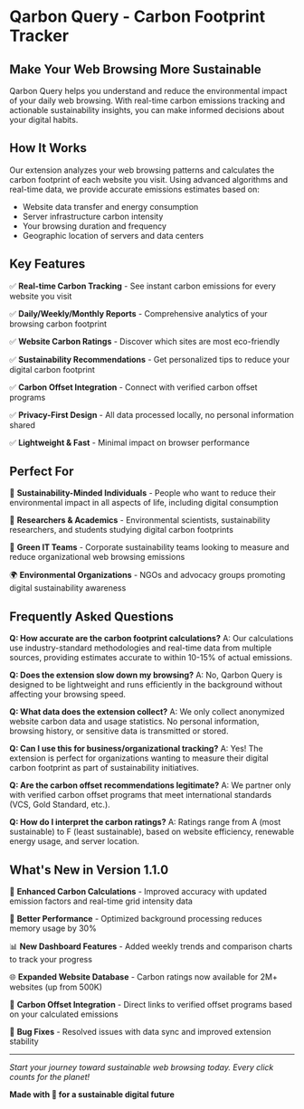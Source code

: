 # Qarbon Query - Carbon Footprint Tracker

## Make Your Web Browsing More Sustainable

Qarbon Query helps you understand and reduce the environmental impact of your daily web browsing.
With real-time carbon emissions tracking and actionable sustainability insights, you can make
informed decisions about your digital habits.

## How It Works

Our extension analyzes your web browsing patterns and calculates the carbon footprint of each
website you visit. Using advanced algorithms and real-time data, we provide accurate emissions
estimates based on:

- Website data transfer and energy consumption
- Server infrastructure carbon intensity
- Your browsing duration and frequency
- Geographic location of servers and data centers

## Key Features

✅ **Real-time Carbon Tracking** - See instant carbon emissions for every website you visit

✅ **Daily/Weekly/Monthly Reports** - Comprehensive analytics of your browsing carbon footprint

✅ **Website Carbon Ratings** - Discover which sites are most eco-friendly

✅ **Sustainability Recommendations** - Get personalized tips to reduce your digital carbon
footprint

✅ **Carbon Offset Integration** - Connect with verified carbon offset programs

✅ **Privacy-First Design** - All data processed locally, no personal information shared

✅ **Lightweight & Fast** - Minimal impact on browser performance

## Perfect For

🌱 **Sustainability-Minded Individuals** - People who want to reduce their environmental impact in
all aspects of life, including digital consumption

🔬 **Researchers & Academics** - Environmental scientists, sustainability researchers, and students
studying digital carbon footprints

🏢 **Green IT Teams** - Corporate sustainability teams looking to measure and reduce organizational
web browsing emissions

🌍 **Environmental Organizations** - NGOs and advocacy groups promoting digital sustainability
awareness

## Frequently Asked Questions

**Q: How accurate are the carbon footprint calculations?** A: Our calculations use industry-standard
methodologies and real-time data from multiple sources, providing estimates accurate to within
10-15% of actual emissions.

**Q: Does the extension slow down my browsing?** A: No, Qarbon Query is designed to be lightweight
and runs efficiently in the background without affecting your browsing speed.

**Q: What data does the extension collect?** A: We only collect anonymized website carbon data and
usage statistics. No personal information, browsing history, or sensitive data is transmitted or
stored.

**Q: Can I use this for business/organizational tracking?** A: Yes! The extension is perfect for
organizations wanting to measure their digital carbon footprint as part of sustainability
initiatives.

**Q: Are the carbon offset recommendations legitimate?** A: We partner only with verified carbon
offset programs that meet international standards (VCS, Gold Standard, etc.).

**Q: How do I interpret the carbon ratings?** A: Ratings range from A (most sustainable) to F (least
sustainable), based on website efficiency, renewable energy usage, and server location.

## What's New in Version 1.1.0

🎉 **Enhanced Carbon Calculations** - Improved accuracy with updated emission factors and real-time
grid intensity data

🔧 **Better Performance** - Optimized background processing reduces memory usage by 30%

📊 **New Dashboard Features** - Added weekly trends and comparison charts to track your progress

🌐 **Expanded Website Database** - Carbon ratings now available for 2M+ websites (up from 500K)

🔗 **Carbon Offset Integration** - Direct links to verified offset programs based on your calculated
emissions

🐛 **Bug Fixes** - Resolved issues with data sync and improved extension stability

---

_Start your journey toward sustainable web browsing today. Every click counts for the planet!_

**Made with 💚 for a sustainable digital future**
